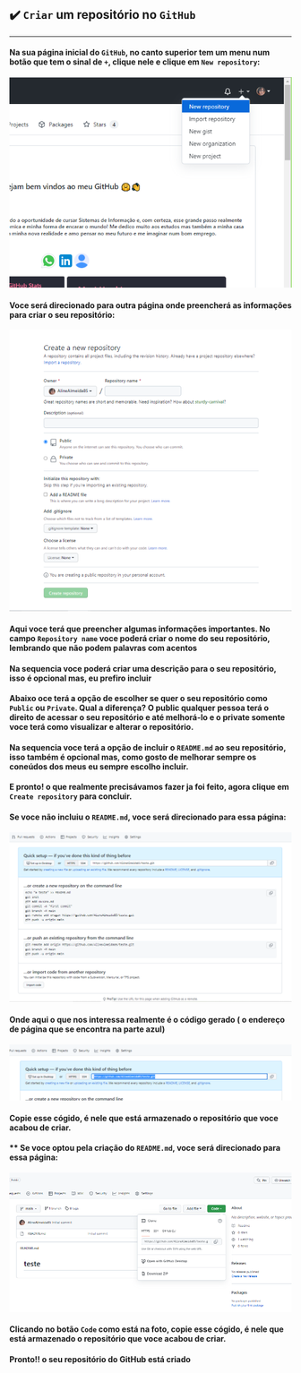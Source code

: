 ## ✔️ `Criar` um repositório no `GitHub`
___

#### Na sua página inicial do `GitHub`, no canto superior tem um menu num botão que tem o sinal de `+`, clique nele e clique em `New repository`:
<p align="center">
  <img alt="foto" title="foto" src="../img/foto01.png"/>
</p>

#### Voce será direcionado para outra página onde preencherá as informações para criar o seu repositório:
<p align="center">
  <img alt="foto" title="foto" src="../img/foto02.png"/>
</p>

#### Aqui voce terá que preencher algumas informações importantes. No campo `Repository name` voce poderá criar o nome do seu repositório, **lembrando que não podem palavras com acentos**
#### Na sequencia voce poderá criar uma descrição para o seu repositório, isso é opcional mas, eu prefiro incluir
#### Abaixo oce terá a opção de escolher se quer o seu repositório  como `Public` ou `Private`. Qual a diferença? O **public** qualquer pessoa terá o direito de acessar o seu repositório e até melhorá-lo e o **private** somente voce terá como visualizar e alterar o repositório.
#### Na sequencia voce terá a opção de incluir o `README.md` ao seu repositório, isso também é opcional mas, como gosto de melhorar sempre os coneúdos dos meus eu sempre escolho incluir.
#### E pronto! o que realmente precisávamos fazer ja foi feito, agora clique em `Create repository` para concluir.
#### **Se voce não incluiu o `README.md`, voce será direcionado para essa página:**
<p align="center">
  <img alt="foto" title="foto" src="../img/foto03.png"/>
</p>

#### Onde aqui o que nos interessa realmente é o código gerado ( o endereço de página que se encontra na parte azul)
<p align="center">
  <img alt="foto" title="foto" src="../img/foto04.png"/>
</p>

#### Copie esse cógido, é nele que está armazenado o repositório que voce acabou de criar.

#### ** Se voce optou pela criação do `README.md`, voce será direcionado para essa página:
<p align="center">
  <img alt="foto" title="foto" src="../img/foto05.png"/>
</p>

#### Clicando no botão `Code` como está na foto, copie esse cógido, é nele que está armazenado o repositório que voce acabou de criar.
#### Pronto!! o seu repositório do GitHub está criado
